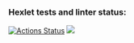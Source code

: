 ### Hexlet tests and linter status:
[![Actions Status](https://github.com/Ratatui048/frontend-project-44/actions/workflows/hexlet-check.yml/badge.svg)](https://github.com/Ratatui048/frontend-project-44/actions)
<a href="https://codeclimate.com/github/Ratatui048/frontend-project-44/maintainability"><img src="https://api.codeclimate.com/v1/badges/3378e24919db6b803dae/maintainability" /></a>
<a href="https://asciinema.org/a/zZaMi2bYW1dG5pU6lGRjPe0Ik"></a>
<a href="https://asciinema.org/a/gvfVTtVaavxYraoejXXEIGK0Y"></a>
<a href="https://asciinema.org/a/By0n1cES5fQ3WjNDpDNAjRUD3"></a>
